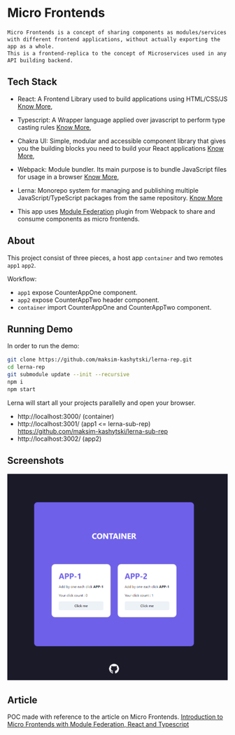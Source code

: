 # Micro Frontends

```
Micro Frontends is a concept of sharing components as modules/services with different frontend applications, without actually exporting the app as a whole.
This is a frontend-replica to the concept of Microservices used in any API building backend.
```


## Tech Stack

- React: A Frontend Library used to build applications using HTML/CSS/JS [Know More](https://reactjs.org/),
- Typescript: A Wrapper language applied over javascript to perform type casting rules [Know More](https://www.typescriptlang.org/),
- Chakra UI: Simple, modular and accessible component library that gives you the building blocks you need to build your React applications [Know More](https://chakra-ui.com/),
- Webpack: Module bundler. Its main purpose is to bundle JavaScript files for usage in a browser [Know More](https://webpack.js.org/),
- Lerna: Monorepo system for managing and publishing multiple JavaScript/TypeScript packages from the same repository. [Know More](https://lerna.js.org/)

- This app uses [Module Federation](https://webpack.js.org/concepts/module-federation/) plugin from Webpack to share and consume components as micro frontends.

## About

This project consist of three pieces, a host app `container` and two remotes `app1` `app2`.

Workflow:

- `app1` expose CounterAppOne component.
- `app2` expose CounterAppTwo header component.
- `container` import CounterAppOne and CounterAppTwo component.

## Running Demo

In order to run the demo:

```bash
git clone https://github.com/maksim-kashytski/lerna-rep.git
cd lerna-rep
git submodule update --init --recursive
npm i
npm start
```

Lerna will start all your projects parallelly and open your browser.

- http://localhost:3000/ (container)
- http://localhost:3001/ (app1 <= lerna-sub-rep) https://github.com/maksim-kashytski/lerna-sub-rep
- http://localhost:3002/ (app2)

## Screenshots

![App Screenshot](./app.png)

## Article

POC made with reference to the article on Micro Frontends. [Introduction to Micro Frontends with Module Federation, React and Typescript](https://ogzhanolguncu.com/blog/micro-frontends-with-module-federation)
